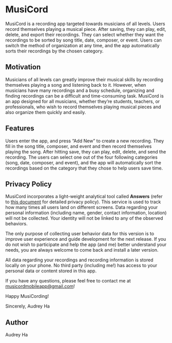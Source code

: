 # MusiCord
MusiCord is a recording app targeted towards musicians of all levels. Users record themselves playing a musical piece. After saving, they can play, edit, delete, and export their recordings. They can select whether they want the recordings to be sorted by song title, date, composer, or event. Users can switch the method of organization at any time, and the app automatically sorts their recordings by the chosen category.

## Motivation
Musicians of all levels can greatly improve their musical skills by recording themselves playing a song and listening back to it. However, when musicians have many recordings and a busy schedule, organizing and finding recordings can be a difficult and time-consuming task. MusiCord is an app designed for all musicians, whether they’re students, teachers, or professionals, who wish to record themselves playing musical pieces and also organize them quickly and easily.

## Features
Users enter the app, and press “Add New” to create a new recording. They fill in the song title, composer, and event and then record themselves playing the song. After hitting save, they can play, edit, delete, and send the recording. The users can select one out of the four following categories (song, date, composer, and event), and the app will automatically sort the recordings based on the category that they chose to help users save time. 

## Privacy Policy
MusiCord incorporates a light-weight analytical tool called <b>Answers</b> (refer to [this document](https://answers.io/img/onepager/privacy.pdf) for detailed privacy policy). This service is used to track how many times all users land on different screens. Data regarding your personal information (including name, gender, contact information, location) will not be collected. Your identity will not be linked to any of the observed behaviors.

The only purpose of collecting user behavior data for this version is to improve user experience and guide development for the next release. If you do not wish to participate and help the app (and me) better understand your needs, you are always welcome to come back and install a later version.

All data regarding your recordings and recording information is stored locally on your phone. No third party (including me!) has access to your personal data or content stored in this app.

If you have any questions, please feel free to contact me at musicordmobileapp@gmail.com!

Happy MusiCording!

Sincerely,
Audrey Ha

## Author
Audrey Ha
